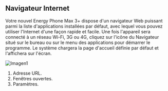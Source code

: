 ## Navigateur Internet

Votre nouvel Energy Phone Max 3+ dispose d'un navigateur Web puissant parmi la liste d'applications installées par défaut, avec lequel vous pouvez utiliser l'Internet d'une façon rapide et facile.
Une fois l'appareil sera connecté à un réseau Wi-Fi, 3G ou 4G, cliquez sur l'icône du Navigateur situé sur le bureau ou sur le menu des applications pour démarrer le programme. Le système chargera la page d'accueil définie par défaut et l'affichera sur l'écran.

![Imagen1](http://static.energysistem.com/images/manuals/42436/58d2ad3180e33.jpg)

1. Adresse URL.
2. Fenêtres ouvertes.
3. Paramètres.
